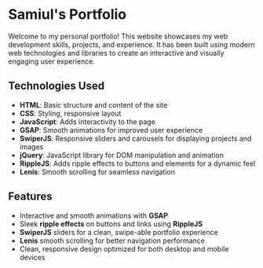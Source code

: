 # Samiul's Portfolio

Welcome to my personal portfolio! This website showcases my web development skills, projects, and experience. It has been built using modern web technologies and libraries to create an interactive and visually engaging user experience.
## Technologies Used
- **HTML**: Basic structure and content of the site
- **CSS**: Styling, responsive layout
- **JavaScript**: Adds interactivity to the page
- **GSAP**: Smooth animations for improved user experience
- **SwiperJS**: Responsive sliders and carousels for displaying projects and images
- **jQuery**: JavaScript library for DOM manipulation and animation
- **RippleJS**: Adds ripple effects to buttons and elements for a dynamic feel
- **Lenis**: Smooth scrolling for seamless navigation

## Features
- Interactive and smooth animations with **GSAP**
- Sleek **ripple effects** on buttons and links using **RippleJS**
- **SwiperJS** sliders for a clean, swipe-able portfolio experience
- **Lenis** smooth scrolling for better navigation performance
- Clean, responsive design optimized for both desktop and mobile devices


